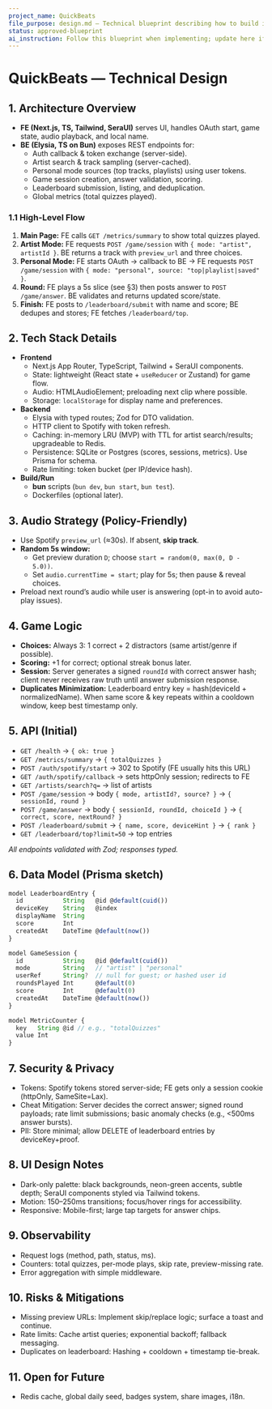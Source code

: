 ```yaml
---
project_name: QuickBeats
file_purpose: design.md — Technical blueprint describing how to build it (how)
status: approved-blueprint
ai_instruction: Follow this blueprint when implementing; update here if technical decisions change (then reflect back into tasks and changelog).
---
```


# QuickBeats — Technical Design

## 1. Architecture Overview
- **FE (Next.js, TS, Tailwind, SeraUI)** serves UI, handles OAuth start, game state, audio playback, and local name.
- **BE (Elysia, TS on Bun)** exposes REST endpoints for:
  - Auth callback & token exchange (server-side).
  - Artist search & track sampling (server-cached).
  - Personal mode sources (top tracks, playlists) using user tokens.
  - Game session creation, answer validation, scoring.
  - Leaderboard submission, listing, and deduplication.
  - Global metrics (total quizzes played).

### 1.1 High-Level Flow
1. **Main Page:** FE calls `GET /metrics/summary` to show total quizzes played.
2. **Artist Mode:** FE requests `POST /game/session` with `{ mode: "artist", artistId }`. BE returns a track with `preview_url` and three choices.
3. **Personal Mode:** FE starts OAuth → callback to BE → FE requests `POST /game/session` with `{ mode: "personal", source: "top|playlist|saved" }`.
4. **Round:** FE plays a 5s slice (see §3) then posts answer to `POST /game/answer`. BE validates and returns updated score/state.
5. **Finish:** FE posts to `/leaderboard/submit` with name and score; BE dedupes and stores; FE fetches `/leaderboard/top`.

## 2. Tech Stack Details
- **Frontend**
  - Next.js App Router, TypeScript, Tailwind + SeraUI components.
  - State: lightweight (React state + `useReducer` or Zustand) for game flow.
  - Audio: HTMLAudioElement; preloading next clip where possible.
  - Storage: `localStorage` for display name and preferences.
- **Backend**
  - Elysia with typed routes; Zod for DTO validation.
  - HTTP client to Spotify with token refresh.
  - Caching: in-memory LRU (MVP) with TTL for artist search/results; upgradeable to Redis.
  - Persistence: SQLite or Postgres (scores, sessions, metrics). Use Prisma for schema.
  - Rate limiting: token bucket (per IP/device hash).
- **Build/Run**
  - **bun** scripts (`bun dev`, `bun start`, `bun test`).
  - Dockerfiles (optional later).

## 3. Audio Strategy (Policy-Friendly)
- Use Spotify `preview_url` (≈30s). If absent, **skip track**.
- **Random 5s window:**
  - Get preview duration `D`; choose `start = random(0, max(0, D - 5.0))`.
  - Set `audio.currentTime = start`; play for 5s; then pause & reveal choices.
- Preload next round’s audio while user is answering (opt-in to avoid auto-play issues).

## 4. Game Logic
- **Choices:** Always 3: 1 correct + 2 distractors (same artist/genre if possible).
- **Scoring:** +1 for correct; optional streak bonus later.
- **Session:** Server generates a signed `roundId` with correct answer hash; client never receives raw truth until answer submission response.
- **Duplicates Minimization:** Leaderboard entry key = hash(deviceId + normalizedName). When same score & key repeats within a cooldown window, keep best timestamp only.

## 5. API (Initial)
- `GET /health` → `{ ok: true }`
- `GET /metrics/summary` → `{ totalQuizzes }`
- `POST /auth/spotify/start` → 302 to Spotify (FE usually hits this URL)
- `GET /auth/spotify/callback` → sets httpOnly session; redirects to FE
- `GET /artists/search?q=` → list of artists
- `POST /game/session` → body `{ mode, artistId?, source? }` → `{ sessionId, round }`
- `POST /game/answer` → body `{ sessionId, roundId, choiceId }` → `{ correct, score, nextRound? }`
- `POST /leaderboard/submit` → `{ name, score, deviceHint }` → `{ rank }`
- `GET /leaderboard/top?limit=50` → top entries

_All endpoints validated with Zod; responses typed._

## 6. Data Model (Prisma sketch)
```ts
model LeaderboardEntry {
  id           String   @id @default(cuid())
  deviceKey    String   @index
  displayName  String
  score        Int
  createdAt    DateTime @default(now())
}

model GameSession {
  id           String   @id @default(cuid())
  mode         String   // "artist" | "personal"
  userRef      String?  // null for guest; or hashed user id
  roundsPlayed Int      @default(0)
  score        Int      @default(0)
  createdAt    DateTime @default(now())
}

model MetricCounter {
  key   String @id // e.g., "totalQuizzes"
  value Int
}
```

## 7. Security & Privacy
- Tokens: Spotify tokens stored server-side; FE gets only a session cookie (httpOnly, SameSite=Lax).
- Cheat Mitigation: Server decides the correct answer; signed round payloads; rate limit submissions; basic anomaly checks (e.g., <500ms answer bursts).
- PII: Store minimal; allow DELETE of leaderboard entries by deviceKey+proof.

## 8. UI Design Notes
- Dark-only palette: black backgrounds, neon-green accents, subtle depth; SeraUI components styled via Tailwind tokens.
- Motion: 150–250ms transitions; focus/hover rings for accessibility.
- Responsive: Mobile-first; large tap targets for answer chips.

## 9. Observability
- Request logs (method, path, status, ms).
- Counters: total quizzes, per-mode plays, skip rate, preview-missing rate.
- Error aggregation with simple middleware.

## 10. Risks & Mitigations
- Missing preview URLs: Implement skip/replace logic; surface a toast and continue.
- Rate limits: Cache artist queries; exponential backoff; fallback messaging.
- Duplicates on leaderboard: Hashing + cooldown + timestamp tie-break.

## 11. Open for Future
- Redis cache, global daily seed, badges system, share images, i18n.
